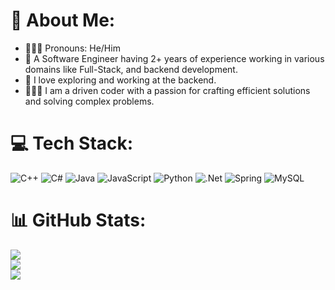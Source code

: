# 💫 About Me:
  - 👩🏻‍💻 Pronouns: He/Him
  - 💼 A Software Engineer having 2+ years of experience working in various domains like Full-Stack, and backend development.
  - 🧭 I love exploring and working at the backend.
  - 👩🏻‍💻 I am a driven coder with a passion for crafting efficient solutions and solving complex problems.


# 💻 Tech Stack:
![C++](https://img.shields.io/badge/c++-%2300599C.svg?style=for-the-badge&logo=c%2B%2B&logoColor=white) ![C#](https://img.shields.io/badge/c%23-%23239120.svg?style=for-the-badge&logo=csharp&logoColor=white) ![Java](https://img.shields.io/badge/java-%23ED8B00.svg?style=for-the-badge&logo=openjdk&logoColor=white) ![JavaScript](https://img.shields.io/badge/javascript-%23323330.svg?style=for-the-badge&logo=javascript&logoColor=%23F7DF1E) ![Python](https://img.shields.io/badge/python-3670A0?style=for-the-badge&logo=python&logoColor=ffdd54) ![.Net](https://img.shields.io/badge/.NET-5C2D91?style=for-the-badge&logo=.net&logoColor=white) ![Spring](https://img.shields.io/badge/spring-%236DB33F.svg?style=for-the-badge&logo=spring&logoColor=white) ![MySQL](https://img.shields.io/badge/mysql-4479A1.svg?style=for-the-badge&logo=mysql&logoColor=white)

# 📊 GitHub Stats:
![](https://github-readme-stats.vercel.app/api?username=dtrup00&theme=vision-friendly-dark&hide_border=false&include_all_commits=false&count_private=false)<br/>
![](https://github-readme-streak-stats.herokuapp.com/?user=dtrup00&theme=vision-friendly-dark&hide_border=false)<br/>
![](https://github-readme-stats.vercel.app/api/top-langs/?username=dtrup00&theme=vision-friendly-dark&hide_border=false&include_all_commits=false&count_private=false&layout=compact)
